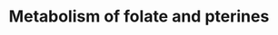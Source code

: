 ---
annotations:
- type: Pathway Ontology
  value: folate metabolic pathway
authors:
- ReactomeTeam
- Mkutmon
description: Folates are essential cofactors that provide one-carbon moieties in various
  states of reduction for biosynthetic reactions. Processes annotated here include
  transport reactions by which folates are taken up by cells and moved intracellularly,
  folate conjugation with glutamate (required for folate retention within a cell),
  and some of the key reactions in the generation of reduced folates and one-carbon
  derivatives of folate.  View original pathway at [http://www.reactome.org/PathwayBrowser/#DIAGRAM=196757
  Reactome].
last-edited: 2021-01-25
organisms:
- Homo sapiens
redirect_from:
- /index.php/Pathway:WP3806
- /instance/WP3806
schema-jsonld:
- '@context': https://schema.org/
  '@id': https://wikipathways.github.io/pathways/WP3806.html
  '@type': Dataset
  creator:
    '@type': Organization
    name: WikiPathways
  description: Folates are essential cofactors that provide one-carbon moieties in
    various states of reduction for biosynthetic reactions. Processes annotated here
    include transport reactions by which folates are taken up by cells and moved intracellularly,
    folate conjugation with glutamate (required for folate retention within a cell),
    and some of the key reactions in the generation of reduced folates and one-carbon
    derivatives of folate.  View original pathway at [http://www.reactome.org/PathwayBrowser/#DIAGRAM=196757
    Reactome].
  keywords:
  - 'FOLA '
  - 'ALDH1L2 '
  - MTHFD1L dimer
  - FPGS-1
  - SLC25A32
  - 2xMTHFR
  - NADP+
  - NADPH
  - H+
  - Pi
  - ADP
  - THF
  - 'PXLP-SHMT1 '
  - HCOOH
  - SLC46A1
  - 'MTHFR '
  - DHF
  - Gly
  - 'ALDH1L1 '
  - L-Ser
  - 5,10-methenyl-THF
  - FOLA
  - 5-formyl-THFPG
  - THFPG
  - 5-methyl-THF
  - DHFR
  - FOLR2
  - 5-methyl-THFPG
  - 2xMTHFD1
  - FOLR2:FOLA
  - 'FOLR2 '
  - 10-formyl-THFPG
  - 'MTHFD1 '
  - ADH1L2 tetramer
  - CO2
  - L-Glu
  - H2O
  - 'MTHFD2L '
  - NADH
  - 'MTHFD2 '
  - FPGS-2
  - 10-formyl-THF
  - ALDH1L1 tetramer
  - 5,10-methenyl-THFPG
  - PXLP-K280-SHMT2
  - 5,10-methylene-THF
  - 'DHFRL1 '
  - tetramer
  - ATP
  - MTHFD2, D2L
  - NAD+
  - MTHFS
  - 'DHFR '
  - 'PXLP-K280-SHMT2 '
  - SLC19A1
  - SHMT1 tetramer
  - 'MTHFD1L '
  - 5,10-methylene-THFPG
  license: CC0
  name: Metabolism of folate and pterines
seo: CreativeWork
title: Metabolism of folate and pterines
wpid: WP3806
---